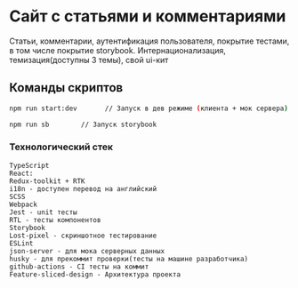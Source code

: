 # Сайт с статьями и комментариями

Статьи, комментарии, аутентификация пользователя,
покрытие тестами, в том числе покрытие storybook.
Интернационализация, темизация(доступны 3 темы), свой ui-кит

## Команды скриптов

```bash
npm run start:dev       // Запуск в дев режиме (клиента + мок сервера)

npm run sb        // Запуск storybook 
```
### Технологический стек
```
TypeScript
React:
Redux-toolkit + RTK
i18n - доступен перевод на английский
SCSS 
Webpack
Jest - unit тесты
RTL - тесты компонентов
Storybook 
Lost-pixel - скриншотное тестирование 
ESLint
json-server - для мока серверных данных
husky - для прекоммит проверки(тесты на машине разработчика)
github-actions - CI тесты на коммит
Feature-sliced-design - Архитектура проекта
```
